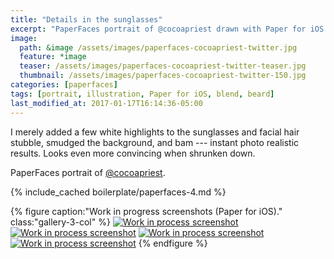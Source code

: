 ```yaml
---
title: "Details in the sunglasses"
excerpt: "PaperFaces portrait of @cocoapriest drawn with Paper for iOS on an iPad."
image: 
  path: &image /assets/images/paperfaces-cocoapriest-twitter.jpg 
  feature: *image
  teaser: /assets/images/paperfaces-cocoapriest-twitter-teaser.jpg
  thumbnail: /assets/images/paperfaces-cocoapriest-twitter-150.jpg
categories: [paperfaces]
tags: [portrait, illustration, Paper for iOS, blend, beard]
last_modified_at: 2017-01-17T16:14:36-05:00
---
```


I merely added a few white highlights to the sunglasses and facial hair stubble, smudged the background, and bam --- instant photo realistic results. Looks even more convincing when shrunken down.

PaperFaces portrait of [@cocoapriest](https://twitter.com/cocoapriest).

{% include_cached boilerplate/paperfaces-4.md %}

{% figure caption:"Work in progress screenshots (Paper for iOS)." class:"gallery-3-col" %}
[![Work in process screenshot](/assets/images/paperfaces-cocoapriest-process-1-600.jpg)](/assets/images/paperfaces-cocoapriest-process-1-lg.jpg)
[![Work in process screenshot](/assets/images/paperfaces-cocoapriest-process-2-600.jpg)](/assets/images/paperfaces-cocoapriest-process-2-lg.jpg)
[![Work in process screenshot](/assets/images/paperfaces-cocoapriest-process-3-600.jpg)](/assets/images/paperfaces-cocoapriest-process-3-lg.jpg)
[![Work in process screenshot](/assets/images/paperfaces-cocoapriest-process-4-600.jpg)](/assets/images/paperfaces-cocoapriest-process-4-lg.jpg)
{% endfigure %}
